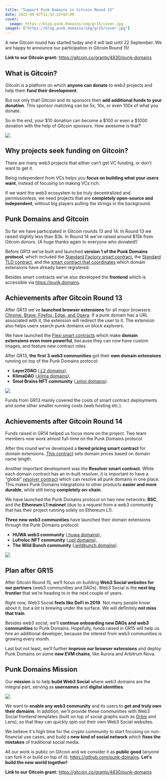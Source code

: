 ```yaml
---
title: "Support Punk Domains in Gitcoin Round 15"
date: 2022-09-07T11:32:22+02:00
cover:
  image: https://blog.punk.domains/img/gr15/cover.jpg
images: ["https://blog.punk.domains/img/gr15/cover.jpg"]
---
```


A new Gitcoin round has started today and it will last until 22 September. We are happy to announce our participation in Gitcoin Round 15! 

**Link to our Gitcoin grant:** https://gitcoin.co/grants/4830/punk-domains

## What is Gitcoin?

Gitcoin is a platform on which **anyone can donate** to web3 projects and help them **fund their development**.

But not only that! Gitcoin and its sponsors then **add additional funds to your donation**. This sponsor matching can be 5x, 10x, or even 100x of what you donate.

So in the end, your $10 donation can become a $100 or even a $1000 donation with the help of Gitcoin sponsors. How awesome is that?

![](/img/gr15/gr15-sponsors.jpeg)

## Why projects seek funding on Gitcoin?

There are many web3 projects that either can’t get VC funding, or don’t want to get it.

Being independent from VCs helps you **focus on building what your users want**, instead of focusing on making VCs rich.

If we want the web3 ecosystem to be truly decentralized and permissionless, we need projects that are **completely open-source and independent**, without big players pulling the strings in the background.

## Punk Domains and Gitcoin

So far we have participated in Gitcoin rounds 13 and 14. In Round 13 we raised slightly less than $3k. In Round 14 we’ve raised around $15k from Gitcoin donors. (A huge thanks again to everyone who donated!)

Before GR13 we’ve built and launched **version 1 of the Punk Domains protocol**, which included the [Standard Factory smart contract](https://github.com/punk-domains/punk-contracts/blob/main/contracts/factories/standard/PunkTLDFactory.sol), the [Standard TLD contract](https://github.com/punk-domains/punk-contracts/blob/main/contracts/factories/standard/PunkTLD.sol), and the [smart contract that coordinates](https://github.com/punk-domains/punk-contracts/blob/main/contracts/PunkForbiddenTlds.sol) which domain extensions have already been registered. 

Besides smart contracts we’ve also developed the **frontend** which is accessible via https://punk.domains.

## Achievements after Gitcoin Round 13

After GR13 we've **launched browser extensions** for all major browsers: [Chrome, Brave, Firefox, Edge, and Opera](https://punk.domains/#/browser). If a punk domain has a URL associated with it, the extension will redirect the user to it. The extension also helps users search punk domains on block explorers.

We have launched the [Flexi smart contracts](https://github.com/punk-domains/punk-contracts/tree/main/contracts/factories/flexi) which make **domain extensions even more powerful**, because they can now have custom images, and feature new contract roles.

After GR13, **the first 3 web3 communities** got their **own domain extensions** running on top of the Punk Domains protocol:

- **Layer2DAO** ([.L2 domains](https://punk.domains/#/partners/l2dao)), 
- **KlimaDAO** ([.klima domains](https://www.kns.earth/)), 
- **Smol Brains NFT community** ([.smol domains](https://smol.domains/)).

![](/img/gr15/partners-gr13.jpg)

Funds from GR13 mainly covered the costs of smart contract deployments and some other smaller running costs (web hosting etc.).

## Achievements after Gitcoin Round 14

Funds raised in GR14 helped us focus more on the project. Two team members now work almost full-time on the Punk Domains protocol.

After this round we've developed a **tiered pricing smart contract** for domain extensions. [This contract](https://github.com/punk-domains/punk-contracts/blob/main/contracts/nft/angel/PunkAngelMinter.sol) sets domain prices based on domain name length. 

Another important development was the **Resolver smart contract**. While each domain contract has an in-built resolver, it is important to have a "global" [resolver contract](https://github.com/punk-domains/punk-contracts/blob/main/contracts/resolver/PunkResolverV1.sol) which can resolve all punk domains in one place. This makes Punk Domains integrations to other products **easier and more durable**, while still being **completely on-chain**.

We have launched the Punk Domains protocol on two new networks: **BSC**, and the **Ethereum L1 mainnet** (due to a request from a web3 community that has their project running solely on Ethereum L1).

**Three new web3 communities** have launched their domain extensions through the Punk Domains protocol: 

- **HUWA web3 community** ([.huwa domains](https://punk.domains/#/partners/huwa)), 
- **Lufroloc NFT community** ([.ppl domains](https://ppl.domains/#/)), 
- **The Wild Bunch community** ([.wildbunch domains](https://twb.punk.domains/#/)).

![](/img/gr15/partners-gr14.jpg)

## Plan after GR15

After Gitcoin Round 15, we’ll focus on building **Web3 Social websites for our partners** (web3 communities and DAOs). Web3 Social is the **next big frontier** that we’re heading to in the next couple of years. 

Right now, Web3 Social **feels like DeFi in 2019**. Not many people know about it, but a lot is brewing under the surface. We will definitely **not miss that train**.

Besides web3 social, we’ll **continue onboarding new DAOs and web3 communities** to Punk Domains. Hopefully, funds raised in GR15 will help us hire an additional developer, because the interest from web3 communities is growing every month.

Last but not least, we’ll further **improve our browser extensions** and deploy Punk Domains on some **new EVM chains**, like Aurora and Arbitrum Nova.

## Punk Domains Mission

Our **mission** is to help **build Web3 Social** where web3 domains are the integral part, serving as **usernames** and **digital identities**. 

![](/img/pd.png)

We want to **enable any web3 community** and its users to **get and truly own their domains**. In addition, we'll provide these communities with Web3 Social frontend templates (built on top of social graphs such as [Orbis](https://orbis.club) and Lens), so that they can quickly spin out their own Web3 Social websites.

We believe it's high time for the crypto community to start focusing on non-financial use cases, and build a **new kind of social network** which **fixes the mistakes** of traditional social media.

All our work is public on Gitcoin and we consider it as **public good** (anyone can fork it or build on top of it): https://github.com/punk-domains. **Let's build the new world together!**

**Link to our Gitcoin grant:** https://gitcoin.co/grants/4830/punk-domains